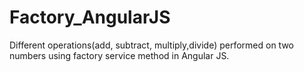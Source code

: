 # Factory_AngularJS
Different operations(add, subtract, multiply,divide) performed on two numbers using factory service method in Angular JS.

